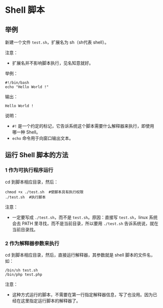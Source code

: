 # Shell 脚本

## 举例

新建一个文件 `test.sh`，扩展名为 sh（sh代表 shell）。


注意：

- 扩展名并不影响脚本执行，见名知意就好。


举例：

```
#!/bin/bash
echo "Hello World !"
```

输出：

```
Hello World !
```

说明：

- `#!` 是一个约定的标记，它告诉系统这个脚本需要什么解释器来执行，即使用哪一种 Shell。
- `echo` 命令用于向窗口输出文本。


## 运行 Shell 脚本的方法

### 1 作为可执行程序运行


cd 到脚本相应目录，然后：

```
chmod +x ./test.sh  #使脚本具有执行权限
./test.sh  #执行脚本
```


注意：

- 一定要写成 `./test.sh`，而不是 `test.sh`。原因：直接写 `test.sh`，linux 系统会去 PATH 里寻找，而不是当前目录，所以要用 `./test.sh` 告诉系统说，就在当前目录找。


### 2 作为解释器参数来执行


cd 到脚本相应目录，然后，直接运行解释器，其参数就是 shell 脚本的文件名，如：


```
/bin/sh test.sh
/bin/php test.php
```

注意：

- 这种方式运行的脚本，不需要在第一行指定解释器信息，写了也没用。因为已经在这里指定运行脚本的解释器了。

